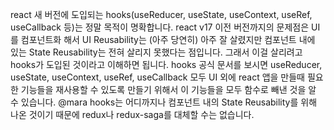 react 새 버전에 도입되는 hooks(useReducer, useState, useContext, useRef, useCallback 등)는 정말 목적이 명확합니다. react v17 이전 버전까지의 문제점은 UI를 컴포넌트화 해서 UI Reusability는 (아주 당연히) 아주 잘 살렸지만 컴포넌트 내에 있는 State Reusability는 전혀 살리지 못했다는 점입니다. 그래서 이걸 살리려고 hooks가 도입된 것이라고 이해하면 됩니다. hooks 공식 문서를 보시면 useReducer, useState, useContext, useRef, useCallback 모두 UI 외에 react 앱을 만들때 필요한 기능들을 재사용할 수 있도록 만들기 위해서 이 기능들을 모두 함수로 빼낸 것을 알 수 있습니다.
@mara hooks는 어디까지나 컴포넌트 내의 State Reusability를 위해 나온 것이기 때문에 redux나 redux-saga를 대체할 수는 없습니다.
